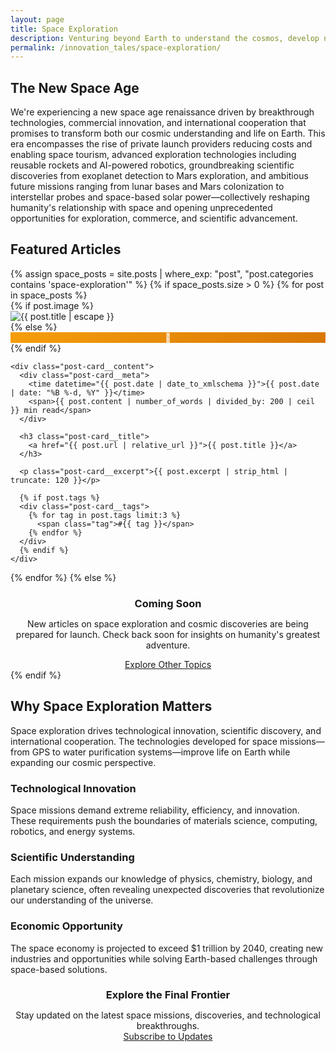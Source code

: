 ```yaml
---
layout: page
title: Space Exploration
description: Venturing beyond Earth to understand the cosmos, develop new technologies, and expand human presence in space.
permalink: /innovation_tales/space-exploration/
---
```


## The New Space Age

We're experiencing a new space age renaissance driven by breakthrough technologies, commercial innovation, and international cooperation that promises to transform both our cosmic understanding and life on Earth. This era encompasses the rise of private launch providers reducing costs and enabling space tourism, advanced exploration technologies including reusable rockets and AI-powered robotics, groundbreaking scientific discoveries from exoplanet detection to Mars exploration, and ambitious future missions ranging from lunar bases and Mars colonization to interstellar probes and space-based solar power—collectively reshaping humanity's relationship with space and opening unprecedented opportunities for exploration, commerce, and scientific advancement.

## Featured Articles

<div class="card-grid" style="margin-top: var(--space-8);">
{% assign space_posts = site.posts | where_exp: "post", "post.categories contains 'space-exploration'" %}
{% if space_posts.size > 0 %}
  {% for post in space_posts %}
  <div class="post-card">
    {% if post.image %}
    <div class="post-card__image">
      <img src="{{ post.image | relative_url }}" alt="{{ post.title | escape }}" loading="lazy">
    </div>
    {% else %}
    <div class="post-card__image" style="background: linear-gradient(135deg, #f59e0b, #d97706); display: flex; align-items: center; justify-content: center; color: white; font-size: var(--text-2xl);">
      🚀
    </div>
    {% endif %}
    
    <div class="post-card__content">
      <div class="post-card__meta">
        <time datetime="{{ post.date | date_to_xmlschema }}">{{ post.date | date: "%B %-d, %Y" }}</time>
        <span>{{ post.content | number_of_words | divided_by: 200 | ceil }} min read</span>
      </div>
      
      <h3 class="post-card__title">
        <a href="{{ post.url | relative_url }}">{{ post.title }}</a>
      </h3>
      
      <p class="post-card__excerpt">{{ post.excerpt | strip_html | truncate: 120 }}</p>
      
      {% if post.tags %}
      <div class="post-card__tags">
        {% for tag in post.tags limit:3 %}
          <span class="tag">#{{ tag }}</span>
        {% endfor %}
      </div>
      {% endif %}
    </div>
  </div>
  {% endfor %}
{% else %}
  <div class="card" style="text-align: center; padding: var(--space-12);">
    <h3 style="color: var(--color-text-secondary); margin-bottom: var(--space-4);">Coming Soon</h3>
    <p style="color: var(--color-text-muted);">New articles on space exploration and cosmic discoveries are being prepared for launch. Check back soon for insights on humanity's greatest adventure.</p>
    <a href="{{ '/' | relative_url }}" class="btn btn--outline" style="margin-top: var(--space-6);">Explore Other Topics</a>
  </div>
{% endif %}
</div>

## Why Space Exploration Matters

Space exploration drives technological innovation, scientific discovery, and international cooperation. The technologies developed for space missions—from GPS to water purification systems—improve life on Earth while expanding our cosmic perspective.

### Technological Innovation
Space missions demand extreme reliability, efficiency, and innovation. These requirements push the boundaries of materials science, computing, robotics, and energy systems.

### Scientific Understanding
Each mission expands our knowledge of physics, chemistry, biology, and planetary science, often revealing unexpected discoveries that revolutionize our understanding of the universe.

### Economic Opportunity
The space economy is projected to exceed $1 trillion by 2040, creating new industries and opportunities while solving Earth-based challenges through space-based solutions.

<div style="background: var(--color-bg-secondary); padding: var(--space-8); border-radius: var(--radius-xl); margin: var(--space-12) 0; text-align: center;">
  <h3 style="margin-bottom: var(--space-4);">Explore the Final Frontier</h3>
  <p style="color: var(--color-text-secondary); margin-bottom: var(--space-6);">Stay updated on the latest space missions, discoveries, and technological breakthroughs.</p>
  <a href="{{ '/contact/' | relative_url }}" class="btn btn--primary">Subscribe to Updates</a>
</div>
